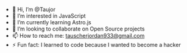- 👋 Hi, I’m @Taujor
- 👀 I’m interested in JavaScript
- 🌱 I’m currently learning Astro.js
- 💞️ I’m looking to collaborate on Open Source projects
- 📫 How to reach me: tauscherjordan933@gmail.com
- ⚡ Fun fact: I learned to code because I wanted to become a hacker

<!---
Taujor/Taujor is a ✨ special ✨ repository because its `README.md` (this file) appears on your GitHub profile.
You can click the Preview link to take a look at your changes.
--->
